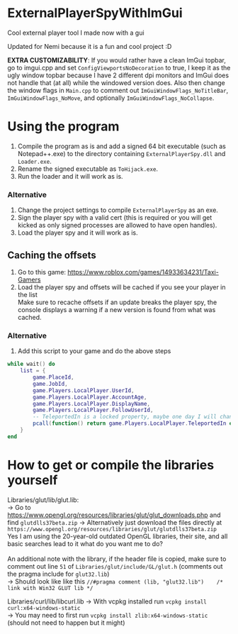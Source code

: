 # ExternalPlayerSpyWithImGui
Cool external player tool I made now with a gui

Updated for Nemi because it is a fun and cool project :D

**EXTRA CUSTOMIZABILITY**: If you would rather have a clean ImGui topbar, go to imgui.cpp and set `ConfigViewportsNoDecoration` to true, I keep it as the ugly window topbar because I have 2 different dpi monitors and ImGui does not handle that (at all) while the windowed version does. Also then change the window flags in `Main.cpp` to comment out `ImGuiWindowFlags_NoTitleBar`, `ImGuiWindowFlags_NoMove`, and optionally `ImGuiWindowFlags_NoCollapse`.

# Using the program
1. Compile the program as is and add a signed 64 bit executable (such as Notepad++.exe) to the directory containing `ExternalPlayerSpy.dll` and `Loader.exe`.
2. Rename the signed executable as `ToHijack.exe`.
3. Run the loader and it will work as is.

### Alternative
1. Change the project settings to compile `ExternalPlayerSpy` as an exe.
2. Sign the player spy with a valid cert (this is required or you will get kicked as only signed processes are allowed to have open handles).
3. Load the player spy and it will work as is.

## Caching the offsets
1. Go to this game: https://www.roblox.com/games/14933634231/Taxi-Gamers
2. Load the player spy and offsets will be cached if you see your player in the list<br>
Make sure to recache offsets if an update breaks the player spy, the console displays a warning if a new version is found from what was cached.

### Alternative
1. Add this script to your game and do the above steps
```lua
while wait() do
	list = {
		game.PlaceId,
		game.JobId,
		game.Players.LocalPlayer.UserId,
		game.Players.LocalPlayer.AccountAge,
		game.Players.LocalPlayer.DisplayName,
		game.Players.LocalPlayer.FollowUserId,
		-- TeleportedIn is a locked property, maybe one day I will change permissions if it fails to get it
		pcall(function() return game.Players.LocalPlayer.TeleportedIn end)
	}
end
```


# How to get or compile the libraries yourself

Libraries/glut/lib/glut.lib:<br>
-> Go to https://www.opengl.org/resources/libraries/glut/glut_downloads.php and find `glutdlls37beta.zip`<be>
-> Alternatively just download the files directly at `https://www.opengl.org/resources/libraries/glut/glutdlls37beta.zip`<br>
Yes I am using the 20-year-old outdated OpenGL libraries, their site, and all basic searches lead to it what do you want me to do?<br><br>
An additional note with the library, if the header file is copied, make sure to comment out line `51` of `Libraries/glut/include/GL/glut.h` (comments out the pragma include for `glut32.lib`)<br>
-> Should look like like this `//#pragma comment (lib, "glut32.lib")    /* link with Win32 GLUT lib */`

Libraries/curl/lib/libcurl.lib<be>
-> With vcpkg installed run `vcpkg install curl:x64-windows-static`<br>
-> You may need to first run `vcpkg install zlib:x64-windows-static` (should not need to happen but it might)
